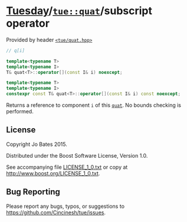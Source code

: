 [Tuesday](../../../README.md)/[`tue::quat`](../../headers/quat.md)/subscript operator
=====================================================================================
Provided by header [`<tue/quat.hpp>`](../../headers/quat.md)

```c++
// q[i]

template<typename T>
template<typename I>
T& quat<T>::operator[](const I& i) noexcept;

template<typename T>
template<typename I>
constexpr const T& quat<T>::operator[](const I& i) const noexcept;
```

Returns a reference to component `i` of this [`quat`](../../headers/quat.md). No
bounds checking is performed.

License
-------
Copyright Jo Bates 2015.

Distributed under the Boost Software License, Version 1.0.

See accompanying file [LICENSE_1_0.txt](../../../LICENSE_1_0.txt) or copy at
http://www.boost.org/LICENSE_1_0.txt.

Bug Reporting
-------------
Please report any bugs, typos, or suggestions to
https://github.com/Cincinesh/tue/issues.

